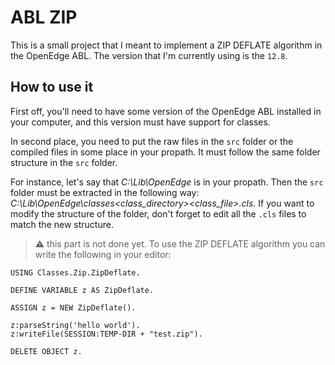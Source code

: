# ABL ZIP

This is a small project that I meant to implement a ZIP DEFLATE algorithm
in the OpenEdge ABL. The version that I'm currently using is the `12.8`.

## How to use it

First off, you'll need to have some version of the OpenEdge ABL installed
in your computer, and this version must have support for classes.

In second place, you need to put the raw files in the `src` folder or the
compiled files in some place in your propath. It must follow the same folder
structure in the `src` folder.

For instance, let's say that *C:\Lib\OpenEdge* is in your propath. Then
the `src` folder must be extracted in the following way: 
*C:\Lib\OpenEdge\classes\<class_directory>\<class_file>.cls*. If you want
to modify the structure of the folder, don't forget to edit all the `.cls`
files to match the new structure.

> :warning: this part is not done yet.
To use the ZIP DEFLATE algorithm you can write the following in your editor:

```
USING Classes.Zip.ZipDeflate.

DEFINE VARIABLE z AS ZipDeflate.

ASSIGN z = NEW ZipDeflate().

z:parseString('hello world').
z:writeFile(SESSION:TEMP-DIR + "test.zip").

DELETE OBJECT z.
```

